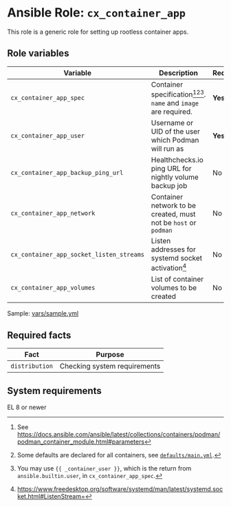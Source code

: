 # Ansible Role: `cx_container_app`

This role is a generic role for setting up rootless container apps.

## Role variables

| Variable                                 | Description                                                           | Required |
| ---------------------------------------- | --------------------------------------------------------------------- | -------- |
| `cx_container_app_spec`                  | Container specification[^1][^2][^3]. `name` and `image` are required. | **Yes**  |
| `cx_container_app_user`                  | Username or UID of the user which Podman will run as                  | **Yes**  |
| `cx_container_app_backup_ping_url`       | Healthchecks.io ping URL for nightly volume backup job                | No       |
| `cx_container_app_network`               | Container network to be created, must not be `host` or `podman`       | No       |
| `cx_container_app_socket_listen_streams` | Listen addresses for systemd socket activation[^4]                    | No       |
| `cx_container_app_volumes`               | List of container volumes to be created                               | No       |

Sample: [vars/sample.yml](vars/sample.yml)

[^1]: See <https://docs.ansible.com/ansible/latest/collections/containers/podman/podman_container_module.html#parameters>
[^2]: Some defaults are declared for all containers, see [`defaults/main.yml`](defaults/main.yml).
[^3]: You may use `{{ _container_user }}`, which is the return from `ansible.builtin.user`, in `cx_container_app_spec`.
[^4]: <https://www.freedesktop.org/software/systemd/man/latest/systemd.socket.html#ListenStream=>

## Required facts

| Fact           | Purpose                      |
| -------------- | ---------------------------- |
| `distribution` | Checking system requirements |

## System requirements

EL 8 or newer
